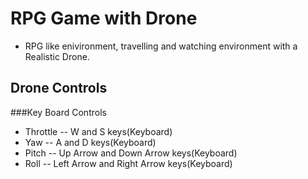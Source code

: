# RPG Game with Drone

- RPG like enivironment, travelling and watching environment with a Realistic Drone.
## Drone Controls
###Key Board Controls
- Throttle -- W and S keys(Keyboard)
- Yaw -- A and D keys(Keyboard)
- Pitch -- Up Arrow and Down Arrow keys(Keyboard)
- Roll -- Left Arrow and Right Arrow keys(Keyboard)
